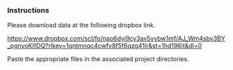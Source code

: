 ### Instructions

Please download data at the following dropbox link.

https://www.dropbox.com/scl/fo/nao6dyi9cy3av5vybw1mf/AJ_Wm4sbv3BY_pgnyoKIfDQ?rlkey=1gntmnqc4cwfv8f5f6qzg41lr&st=1hd196it&dl=0

Paste the appropriate files in the associated project directories.
